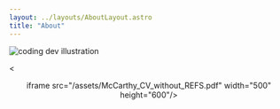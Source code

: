 ```yaml
---
layout: ../layouts/AboutLayout.astro
title: "About"
---
```


<div>
  <img src="/assets/HeadShot_McCarthy_Website.png" class="sm:w-1/2 mx-auto" alt="coding dev illustration">
</div>

<a class="CV_body"><<p align="center">iframe src="/assets/McCarthy_CV_without_REFS.pdf" width="500" height="600"/></iframe></p></a>
